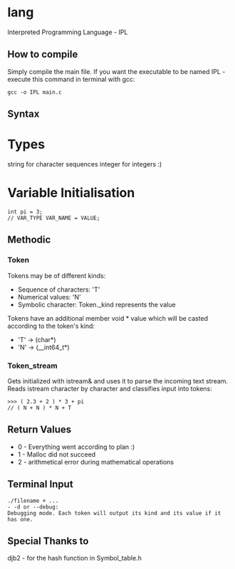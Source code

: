 # lang

Interpreted Programming Language - IPL

## How to compile
Simply compile the main file. If you want the executable to be named IPL - execute this command in terminal with gcc: 
```
gcc -o IPL main.c
```

## Syntax
# Types
string for character sequences
integer for integers :)

# Variable Initialisation
```
int pi = 3;
// VAR_TYPE VAR_NAME = VALUE;

```

## Methodic
### Token
Tokens may be of different kinds:
- Sequence of characters: 'T'
- Numerical values: 'N'
- Symbolic character: Token._kind represents the value

Tokens have an additional member void * value which will be casted according to the token's kind:
- 'T' -> (char*)
- 'N' -> (__int64_t*)

### Token_stream
Gets initialized with istream& and uses it to parse the incoming text stream. Reads istream character by character and classifies input into tokens:
```
>>> ( 2.3 + 2 ) * 3 + pi
// ( N + N ) * N + T
```

## Return Values
- 0 - Everything went according to plan :)
- 1 - Malloc did not succeed
- 2 - arithmetical error during mathematical operations

## Terminal Input
```
./filename + ...
- -d or --debug:
Debugging mode. Each token will output its kind and its value if it has one.
```

## Special Thanks to
djb2 - for the hash function in Symbol_table.h